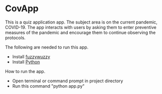 <h1>CovApp</h1>

<p>
This is a quiz application app. The subject area is on the current pandemic, COVID-19.
The app interacts with users by asking them to enter preventive measures of the pandemic and encourage them to continue observing the protocols.
</p>

<p>
	The following are needed to run this app.
</p>

<ul>
	<li>Install <a href="https://pypi.org/project/fuzzywuzzy/">fuzzywuzzy</a></li>
	<li>Install <a href="https://www.python.org/downloads/">Python</a></li>

</ul>

<p>
	How to run the app.
</p>

<ul>
	<li>Open terminal or command prompt in project directory</li>
	<li>Run this command "python app.py"</li>
</ul>